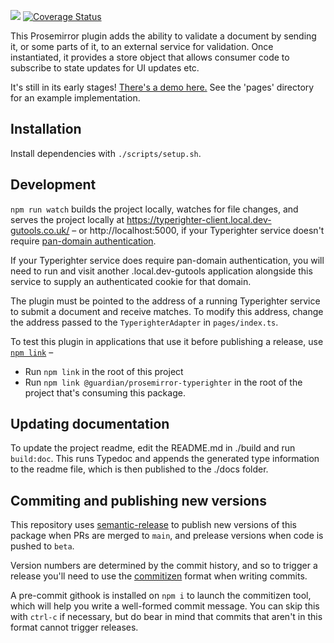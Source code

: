 ![](https://travis-ci.org/guardian/prosemirror-typerighter.svg?branch=main) [![Coverage Status](https://coveralls.io/repos/github/guardian/prosemirror-typerighter/badge.svg?branch=main)](https://coveralls.io/github/guardian/prosemirror-typerighter?branch=main)

This Prosemirror plugin adds the ability to validate a document by sending it, or some parts of it, to an external service for validation. Once instantiated, it provides a store object that allows consumer code to subscribe to state updates for UI updates etc.

It's still in its early stages! [There's a demo here.](https://guardian.github.io/prosemirror-typerighter/) See the 'pages' directory for an example implementation.

## Installation

Install dependencies with `./scripts/setup.sh`.

## Development

`npm run watch` builds the project locally, watches for file changes, and serves the project locally at https://typerighter-client.local.dev-gutools.co.uk/ – or http://localhost:5000, if your Typerighter service doesn't require [pan-domain authentication](https://github.com/guardian/pan-domain-authentication).

If your Typerighter service does require pan-domain authentication, you will need to run and visit another .local.dev-gutools application alongside this service to supply an authenticated cookie for that domain.

The plugin must be pointed to the address of a running Typerighter service to submit a document and receive matches. To modify this address, change the address passed to the `TyperighterAdapter` in `pages/index.ts`.

To test this plugin in applications that use it before publishing a release, use [`npm link`](https://docs.npmjs.com/cli/link) –
- Run `npm link` in the root of this project
- Run `npm link @guardian/prosemirror-typerighter` in the root of the project that's consuming this package.

## Updating documentation

To update the project readme, edit the README.md in ./build and run `build:doc`. This runs Typedoc and appends the generated type information to the readme file, which is then published to the ./docs folder.

## Commiting and publishing new versions

This repository uses [semantic-release](https://github.com/semantic-release/semantic-release) to publish new versions of this package when PRs are merged to `main`, and prelease versions when code is pushed to `beta`.

Version numbers are determined by the commit history, and so to trigger a release you'll need to use the [commitizen](https://github.com/commitizen-tools/commitizen) format when writing commits.

A pre-commit githook is installed on `npm i` to launch the commitizen tool, which will help you write a well-formed commit message. You can skip this with `ctrl-c` if necessary, but do bear in mind that commits that aren't in this format cannot trigger releases.
